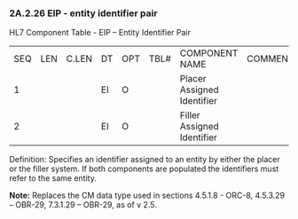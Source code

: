 ### 2A.2.26 EIP - entity identifier pair

HL7 Component Table - EIP – Entity Identifier Pair

|     |     |     |     |     |     |     |     |     |
| --- | --- | --- | --- | --- | --- | --- | --- | --- |
| SEQ | LEN | C.LEN | DT | OPT | TBL# | COMPONENT NAME | COMMENTS | SEC.REF. |
| 1 |  |  | EI | O |  | Placer Assigned Identifier |  | 2A.2.25 |
| 2 |  |  | EI | O |  | Filler Assigned Identifier |  | 2A.2.25 |

Definition: Specifies an identifier assigned to an entity by either the placer or the filler system. If both components are populated the identifiers must refer to the same entity.

**Note:** Replaces the CM data type used in sections 4.5.1.8 - ORC-8, 4.5.3.29 – OBR-29, 7.3.1.29 – OBR-29, as of v 2.5.
